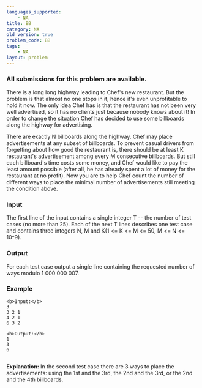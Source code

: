 ```yaml
---
languages_supported:
    - NA
title: BB
category: NA
old_version: true
problem_code: BB
tags:
    - NA
layout: problem
---
```

###  All submissions for this problem are available. 

There is a long long highway leading to Chef's new restaurant. But the problem is that almost no one stops in it, hence it's even unprofitable to hold it now. The only idea Chef has is that the restaurant has not been very well advertised, so it has no clients just because nobody knows about it! In order to change the situation Chef has decided to use some billboards along the highway for advertising.

 There are exactly N billboards along the highway. Chef may place advertisements at any subset of billboards. To prevent casual drivers from forgetting about how good the restaurant is, there should be at least K restaurant's advertisement among every M consecutive billboards. But still each billboard's time costs some money, and Chef would like to pay the least amount possible (after all, he has already spent a lot of money for the restaurant at no profit). Now you are to help Chef count the number of different ways to place the minimal number of advertisements still meeting the condition above.

### Input

The first line of the input contains a single integer T -- the number of test cases (no more than 25). Each of the next T lines describes one test case and contains three integers N, M and K(1 <= K <= M <= 50, M <= N <= 10^9).

### Output

For each test case output a single line containing the requested number of ways modulo 1 000 000 007.

### Example

```
<b>Input:</b>
3
3 2 1
4 2 1
6 3 2

<b>Output:</b>
1
3
6


```
**Explanation:**
 In the second test case there are 3 ways to place the advertisements: using the 1st and the 3rd, the 2nd and the 3rd, or the 2nd and the 4th billboards.